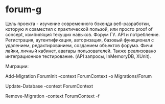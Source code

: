 # forum-g
Цель проекта - изучение современного бэкенда веб-разработки, которую я совместил с практической пользой, или просто proof of concept, компиляция текущих навыков. Форум ГУ. API и потребление. Регистрация, аутентификация, авторизация, базовый функционал с удалением, редактированием, созданием объектов форума. Фичи: лайки, личный кабинет, аватары пользователей. Также реализовано интеграционное тестирование. (API запросы, InMemoryDB, XUnit).

Миграции:

Add-Migration ForumInit -context ForumContext -o Migrations/Forum

Update-Database -context ForumContext

Remove-Migration -context ForumContext -f

